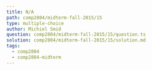 ```yaml
---
title: N/A
path: comp2804/midterm-fall-2015/15
type: multiple-choice
author: Michiel Smid
question: comp2804/midterm-fall-2015/15/question.ts
solution: comp2804/midterm-fall-2015/15/solution.md
tags:
  - comp2804
  - comp2804-midterm
---
```

